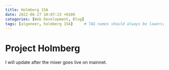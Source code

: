 ```yaml
---
title: Holmberg 15A
date: 2022-06-27 10:07:23 +0100
categories: [Web Development, Blog]
tags: [algoneer, holmberg 15A]     # TAG names should always be lowercase
---
```

# Project Holmberg
I will update after the mixer goes live on mainnet.